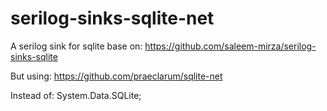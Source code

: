 # serilog-sinks-sqlite-net

A serilog sink for sqlite base on:
https://github.com/saleem-mirza/serilog-sinks-sqlite

But using:
https://github.com/praeclarum/sqlite-net

Instead of:
System.Data.SQLite;
